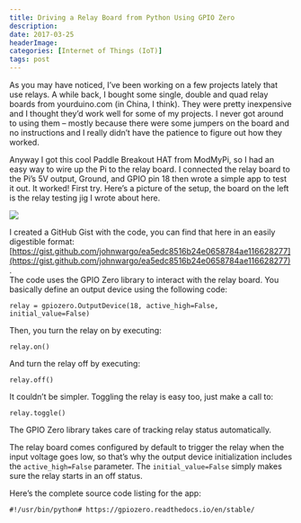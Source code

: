 ```yaml
---
title: Driving a Relay Board from Python Using GPIO Zero
description: 
date: 2017-03-25
headerImage: 
categories: [Internet of Things (IoT)]
tags: post
---
```


As you may have noticed, I’ve been working on a few projects lately that use relays. A while back, I bought some single, double and quad relay boards from yourduino.com (in China, I think). They were pretty inexpensive and I thought they’d work well for some of my projects. I never got around to using them – mostly because there were some jumpers on the board and no instructions and I really didn’t have the patience to figure out how they worked.

Anyway I got this cool Paddle Breakout HAT from ModMyPi, so I had an easy way to wire up the Pi to the relay board. I connected the relay board to the Pi’s 5V output, Ground, and GPIO pin 18 then wrote a simple app to test it out. It worked! First try. Here’s a picture of the setup, the board on the left is the relay testing jig I wrote about here.

![](images/stories/2017/pi-relay-board-setup.png)

I created a GitHub Gist with the code, you can find that here in an easily digestible format: [https://gist.github.com/johnwargo/ea5edc8516b24e0658784ae116628277](https://gist.github.com/johnwargo/ea5edc8516b24e0658784ae116628277).  
The code uses the GPIO Zero library to interact with the relay board. You basically define an output device using the following code:

    relay = gpiozero.OutputDevice(18, active_high=False, initial_value=False)

Then, you turn the relay on by executing:

    relay.on()

And turn the relay off by executing:

    relay.off()

It couldn’t be simpler. Toggling the relay is easy too, just make a call to:

    relay.toggle()

The GPIO Zero library takes care of tracking relay status automatically.

The relay board comes configured by default to trigger the relay when the input voltage goes low, so that’s why the output device initialization includes the `active_high=False` parameter. The `initial_value=False` simply makes sure the relay starts in an off status.

Here’s the complete source code listing for the app:

    #!/usr/bin/python# https://gpiozero.readthedocs.io/en/stable/